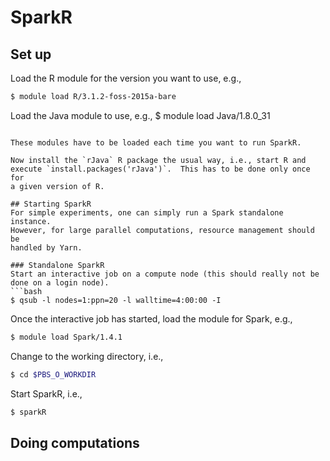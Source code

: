 # SparkR

## Set up
Load the R module for the version you want to use, e.g.,
```bash
$ module load R/3.1.2-foss-2015a-bare
```
Load the Java module to use, e.g.,
$ module load Java/1.8.0_31
```

These modules have to be loaded each time you want to run SparkR.

Now install the `rJava` R package the usual way, i.e., start R and
execute `install.packages('rJava')`.  This has to be done only once for
a given version of R.

## Starting SparkR
For simple experiments, one can simply run a Spark standalone instance.
However, for large parallel computations, resource management should be
handled by Yarn.

### Standalone SparkR
Start an interactive job on a compute node (this should really not be
done on a login node).
```bash
$ qsub -l nodes=1:ppn=20 -l walltime=4:00:00 -I
```
Once the interactive job has started, load the module for Spark, e.g.,
```bash
$ module load Spark/1.4.1
```
Change to the working directory, i.e.,
```bash
$ cd $PBS_O_WORKDIR
```
Start SparkR, i.e.,
```bash
$ sparkR
```

## Doing computations

